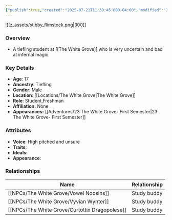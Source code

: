 ```yaml
---
{"publish":true,"created":"2025-07-21T11:30:45.000-04:00","modified":"2025-08-27T09:38:58.276-04:00","published":"2025-08-27T09:38:58.276-04:00","cssclasses":"","Age":"17","Ancestry":"Tiefling","Gender":"Male","Location":["[[Locations/The White Grove]]"],"Role":["Student","Freshman"],"Affiliation":["None"],"Appearances":["[[23 The White Grove- First Semester]]"]}
---
```



![[z_assets/stibby_flimstock.png|300]]

### Overview
- A tiefling student at [[The White Grove]] who is very uncertain and bad at infernal magic.

### Key Details
- **Age**: 17
- **Ancestry**: Tiefling
- **Gender**: Male
- **Location**: [[Locations/The White Grove\|The White Grove]]
- **Role**: Student,Freshman
- **Affiliation:** None
- **Appearances:** [[Adventures/23 The White Grove- First Semester\|23 The White Grove- First Semester]]

### Attributes
- **Voice**: High pitched and unsure
- **Traits**: 
- **Ideals:** 
- **Appearance**:

### Relationships

| Name                      | Relationship |
| ------------------------- | ------------ |
| [[NPCs/The White Grove/Vowel Noosins]]         | Study buddy  |
| [[NPCs/The White Grove/Vyvian Wynter]]         | Study buddy  |
| [[NPCs/The White Grove/Curtottix Dragopolese]] | Study buddy  |

